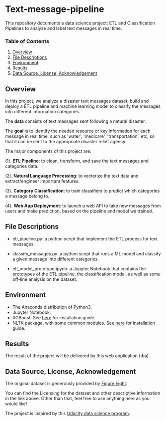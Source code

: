 # Text-message-pipeline
This repository documents a data science project: ETL and Classification Pipelines to analyze and label text messages in real time.


### Table of Contents


1. [Overview](#overview)
2. [File Descriptions](#files)
3. [Environment](#installation)
4. [Results](#results)
5. [Data Source, License, Acknowledgement](#source)




## Overview<a name="overview"></a>

In this project, we analyze a disaster text messages dataset, build and deploy a ETL pipeline and machine learning model to classify the messages into different information categories.

The **data** consists of text messages sent following a natural disaster.

The **goal** is to identify the needed resource or key information for each message in real time, such as 'water', 'medicare', 'transportation', etc, so that it can be sent to the appropriate disaster relief agency.

The major components of this project are:

(1). **ETL Pipeline**: to clean, transform, and save the text messages and categories data.

(2). **Natural Language Processing**: to vectorize the text data and extract/engineer important features.

(3).  **Category Classification**: to train classifiers to predict which categories a message belong to.

(4). **Web App Deployment**: to launch a web API to take new messages from users and make prediction, based on the pipeline and model we trained.


## File Descriptions <a name="files"></a>

- etl_pipeline.py: a python script that implement the ETL process for text messages.

- classify_messages.py: a python script that runs a ML model and classify a given message into different categories.

- etl_model_prototype.ipynb: a Jupyter Notebook that contains the prototypes of the ETL pipeline, the classification model, as well as some off-line analysis on the dataset.



## Environment <a name="installation"></a>

- The Anaconda distribution of Python3.
- Jupyter Notebook.  
- XGBoost. See [here](https://xgboost.readthedocs.io/en/latest/build.html) for installation guide.
- NLTK package, with some common modules. See [here](https://www.nltk.org/) for installation guide.

## Results<a name="results"></a>

The result of the project will be delivered by this web application (tba).


## Data Source, License, Acknowledgement <a name="source"></a>

The original dataset is generously provided by [Figure Eight](https://appen.com/).

You can find the Licensing for the dataset and other descriptive information in the link above.  Other than that, feel free to use anything here as you would like!

The project is inspired by this [Udacity data science program](https://www.udacity.com/course/data-scientist-nanodegree--nd025).
